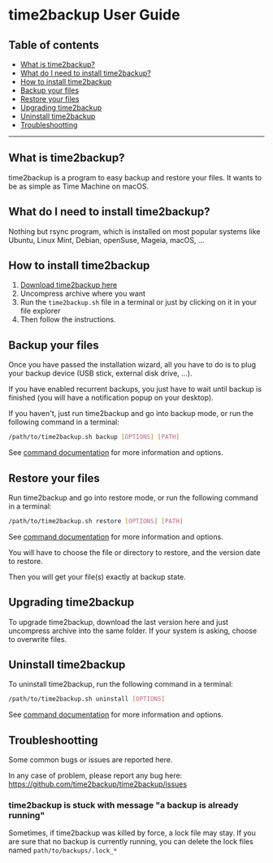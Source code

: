 # time2backup User Guide

## Table of contents
* [What is time2backup?](#whatisit)
* [What do I need to install time2backup?](#requirements)
* [How to install time2backup](#install)
* [Backup your files](#backup)
* [Restore your files](#restore)
* [Upgrading time2backup](#upgrade)
* [Uninstall time2backup](#uninstall)
* [Troubleshootting](#troubleshootting)

---------------------------------------------------------------

<a name="whatisit"></a>
## What is time2backup?
time2backup is a program to easy backup and restore your files.
It wants to be as simple as Time Machine on macOS.

<a name="requirements"></a>
## What do I need to install time2backup?
Nothing but rsync program, which is installed on most popular systems like Ubuntu,
Linux Mint, Debian, openSuse, Mageia, macOS, ...

<a name="install"></a>
## How to install time2backup
1. [Download time2backup here](https://time2backup.github.io)
2. Uncompress archive where you want
3. Run the `time2backup.sh` file in a terminal or just by clicking on it in your file explorer
4. Then follow the instructions.

<a name="backup"></a>
## Backup your files
Once you have passed the installation wizard, all you have to do is to plug your
backup device (USB stick, external disk drive, ...).

If you have enabled recurrent backups, you just have to wait until backup is finished
(you will have a notification popup on your desktop).

If you haven't, just run time2backup and go into backup mode, or run the following command in a terminal:
```bash
/path/to/time2backup.sh backup [OPTIONS] [PATH]
```
See [command documentation](command.md) for more information and options.


<a name="restore"></a>
## Restore your files
Run time2backup and go into restore mode, or run the following command in a terminal:
```bash
/path/to/time2backup.sh restore [OPTIONS] [PATH]
```
See [command documentation](command.md) for more information and options.

You will have to choose the file or directory to restore, and the version date to restore.

Then you will get your file(s) exactly at backup state.


<a name="upgrade"></a>
## Upgrading time2backup
To upgrade time2backup, download the last version here and just uncompress archive into the same folder.
If your system is asking, choose to overwrite files.


<a name="uninstall"></a>
## Uninstall time2backup
To uninstall time2backup, run the following command in a terminal:
```bash
/path/to/time2backup.sh uninstall [OPTIONS]
```
See [command documentation](command.md) for more information and options.

<a name="troubleshootting"></a>
## Troubleshootting
Some common bugs or issues are reported here.

In any case of problem, please report any bug here: https://github.com/time2backup/time2backup/issues

### time2backup is stuck with message "a backup is already running"
Sometimes, if time2backup was killed by force, a lock file may stay.
If you are sure that no backup is currently running, you can delete the lock files named `path/to/backups/.lock_*`
